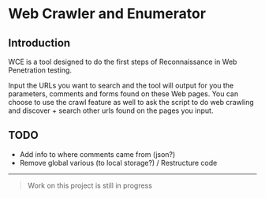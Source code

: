 # Web Crawler and Enumerator
## Introduction
WCE is a tool designed to do the first steps of Reconnaissance in Web Penetration testing. 

Input the URLs you want to search and the tool will output for you the parameters, comments and forms found on these Web pages. You can choose to use the crawl feature as well to ask the script to do web crawling and discover + search other urls found on the pages you input.

## TODO
- Add info to where comments came from (json?)
- Remove global various (to local storage?) / Restructure code
 
---

> Work on this project is still in progress
